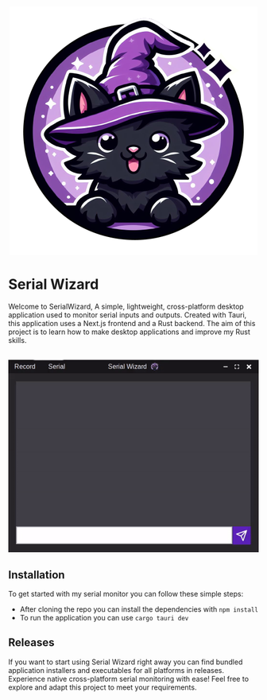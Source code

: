 <p align="center">
  <img src="./src-tauri/icons/WIZARDCAT.png" alt="kitty" />
</p>

# Serial Wizard
Welcome to SerialWizard, A simple, lightweight, cross-platform desktop application used to monitor serial inputs and outputs. Created with Tauri, this application uses a Next.js frontend and a Rust backend. The aim of this project is to learn how to make desktop applications and improve my Rust skills.

<br />

<img src="./public/demo.gif" alt="demo" />

## Installation

To get started with my serial monitor you can follow these simple steps:

* After cloning the repo you can install the dependencies with ```npm install```
* To run the application you can use ```cargo tauri dev```

## Releases

If you want to start using Serial Wizard right away you can find bundled application installers and executables for all platforms in releases. Experience native cross-platform serial monitoring with ease! Feel free to explore and adapt this project to meet your requirements.
